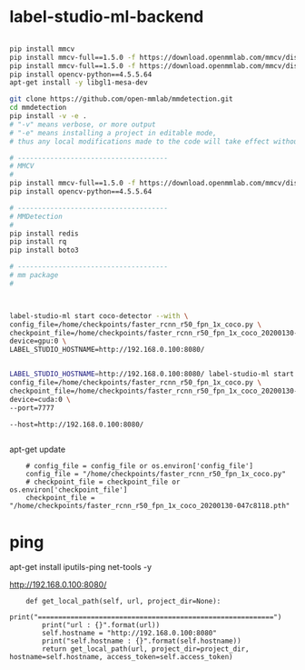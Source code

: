 # label-studio-ml-backend


```bash

pip install mmcv
pip install mmcv-full==1.5.0 -f https://download.openmmlab.com/mmcv/dist/cu113/torch1.10.0/index.html
pip install mmcv-full==1.5.0 -f https://download.openmmlab.com/mmcv/dist/cu113/torch1.13.0/index.html
pip install opencv-python==4.5.5.64
apt-get install -y libgl1-mesa-dev

git clone https://github.com/open-mmlab/mmdetection.git
cd mmdetection
pip install -v -e .
# "-v" means verbose, or more output
# "-e" means installing a project in editable mode,
# thus any local modifications made to the code will take effect without reinstallation.

# -------------------------------------
# MMCV
#
pip install mmcv-full==1.5.0 -f https://download.openmmlab.com/mmcv/dist/cu113/torch1.13.0/index.html
pip install opencv-python==4.5.5.64

# -------------------------------------
# MMDetection
#
pip install redis
pip install rq
pip install boto3

# -------------------------------------
# mm package
#



label-studio-ml start coco-detector --with \
config_file=/home/checkpoints/faster_rcnn_r50_fpn_1x_coco.py \
checkpoint_file=/home/checkpoints/faster_rcnn_r50_fpn_1x_coco_20200130-047c8118.pth \
device=gpu:0 \
LABEL_STUDIO_HOSTNAME=http://192.168.0.100:8080/


LABEL_STUDIO_HOSTNAME=http://192.168.0.100:8080/ label-studio-ml start coco-detector --with \
config_file=/home/checkpoints/faster_rcnn_r50_fpn_1x_coco.py \
checkpoint_file=/home/checkpoints/faster_rcnn_r50_fpn_1x_coco_20200130-047c8118.pth \
device=cuda:0 \
--port=7777 

--host=http://192.168.0.100:8080/



```

apt-get update

        # config_file = config_file or os.environ['config_file']
        config_file = "/home/checkpoints/faster_rcnn_r50_fpn_1x_coco.py"
        # checkpoint_file = checkpoint_file or os.environ['checkpoint_file']
        checkpoint_file = "/home/checkpoints/faster_rcnn_r50_fpn_1x_coco_20200130-047c8118.pth"

# ping
apt-get install iputils-ping net-tools -y

http://192.168.0.100:8080/

```bash=322
    def get_local_path(self, url, project_dir=None):
        print("==========================================================")
        print("url : {}".format(url))
        self.hostname = "http://192.168.0.100:8080"
        print("self.hostname : {}".format(self.hostname))
        return get_local_path(url, project_dir=project_dir, hostname=self.hostname, access_token=self.access_token)


```